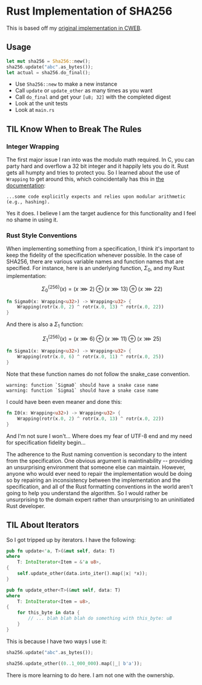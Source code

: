 # Rust Implementation of SHA256

This is based off my [original implementation in CWEB](https://github.com/bcr/sha256).

## Usage

```rust
let mut sha256 = Sha256::new();
sha256.update("abc".as_bytes());
let actual = sha256.do_final();
```

* Use `Sha256::new` to make a new instance
* Call `update` or `update_other` as many times as you want
* Call `do_final` and get your `[u8; 32]` with the completed digest
* Look at the unit tests
* Look at `main.rs`

## TIL Know When to Break The Rules

### Integer Wrapping

The first major issue I ran into was the modulo math required. In C, you can
party hard and overflow a 32 bit integer and it happily lets you do it. Rust
gets all humpty and tries to protect you. So I learned about the use of
`Wrapping` to get around this, which coincidentally has this in
[the documentation](https://doc.rust-lang.org/stable/std/num/struct.Wrapping.html):

```...some code explicitly expects and relies upon modular arithmetic (e.g., hashing).```

Yes it does. I believe I am the target audience for this functionality and I
feel no shame in using it.

### Rust Style Conventions

When implementing something from a specification, I think it's important to
keep the fidelity of the specification whenever possible. In the case of
SHA256, there are various variable names and function names that are
specified. For instance, here is an underlying function, $\Sigma_0$, and my
Rust implementation:

$$\Sigma_0^{\{256\}}(x) = (x \ggg 2) \oplus (x \ggg 13) \oplus (x \ggg 22)$$

```rust
fn Sigma0(x: Wrapping<u32>) -> Wrapping<u32> {
    Wrapping(rotr(x.0, 2) ^ rotr(x.0, 13) ^ rotr(x.0, 22))
}
```

And there is also a $\Sigma_1$ function:

$$\Sigma_1^{\{256\}}(x) = (x \ggg 6) \oplus (x \ggg 11) \oplus (x \ggg 25)$$

```rust
fn Sigma1(x: Wrapping<u32>) -> Wrapping<u32> {
    Wrapping(rotr(x.0, 6) ^ rotr(x.0, 11) ^ rotr(x.0, 25))
}
```

Note that these function names do not follow the snake_case convention.

```
warning: function `Sigma0` should have a snake case name
warning: function `Sigma1` should have a snake case name
```

I could have been even meaner and done this:

```rust
fn Σ0(x: Wrapping<u32>) -> Wrapping<u32> {
    Wrapping(rotr(x.0, 2) ^ rotr(x.0, 13) ^ rotr(x.0, 22))
}
```

And I'm not sure I won't... Where does my fear of UTF-8 end and my need for
specification fidelity begin...

The adherence to the Rust naming convention is secondary to the intent from the
specification. One obvious argument is maintinability -- providing an
unsurprising environment that someone else can maintain. However, anyone who
would ever need to repair the implementation would be doing so by repairing an
inconsistency between the implementation and the specification, and all of the
Rust formatting conventions in the world aren't going to help you understand the
algorithm. So I would rather be unsurprising to the domain expert rather than
unsurprising to an uninitiated Rust developer.

## TIL About Iterators

So I got tripped up by iterators. I have the following:

```rust
pub fn update<'a, T>(&mut self, data: T)
where
    T: IntoIterator<Item = &'a u8>,
{
    self.update_other(data.into_iter().map(|x| *x));
}

pub fn update_other<T>(&mut self, data: T)
where
    T: IntoIterator<Item = u8>,
{
    for this_byte in data {
        // ... blah blah blah do something with this_byte: u8
    }
}
```

This is because I have two ways I use it:

```rust
sha256.update("abc".as_bytes());
```

```rust
sha256.update_other((0..1_000_000).map(|_| b'a'));
```

There is more learning to do here. I am not one with the ownership.
